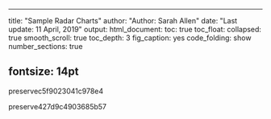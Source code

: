 
---
title: "Sample Radar Charts" 
author: "Author: Sarah Allen"
date: "Last update: 11 April, 2019" 
output:
  html_document:
    toc: true
    toc_float:
        collapsed: true
        smooth_scroll: true
    toc_depth: 3
    fig_caption: yes
    code_folding: show
    number_sections: true

fontsize: 14pt
---

<!---
rscript -e "rmarkdown::render('data.rmd', c('html_document'), clean=FALSE)"
-->


preservec5f9023041c978e4

<!---
# Error in legend(position = "left", useMarkerColorForLabels = TRUE) : 
#  unused arguments (position = "left", useMarkerColorForLabels = TRUE)
# when using this syntax from: https://datastorm-open.github.io/introduction_ramcharts/convert.html

legend_obj <- legend(position = "left", useMarkerColorForLabels = TRUE)
amRadar(data = data, legend = legend_obj, pch = "bubble", export = TRUE) 
-->


preserve427d9c4903685b57
